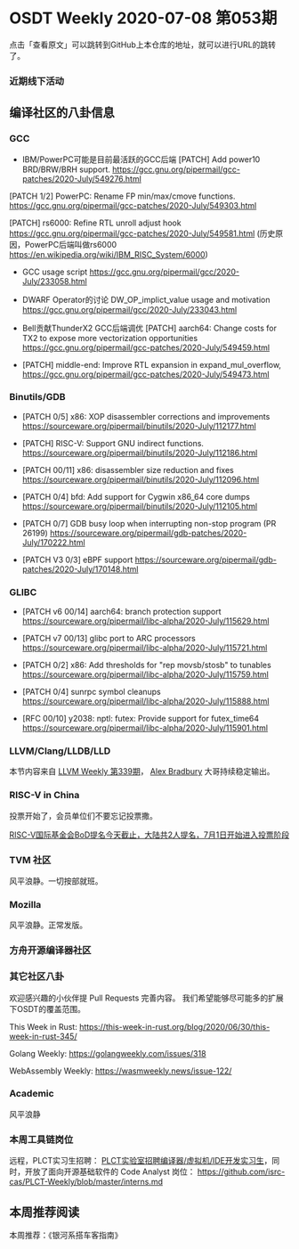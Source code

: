 # OSDT Weekly 2020-07-08 第053期

点击「查看原文」可以跳转到GitHub上本仓库的地址，就可以进行URL的跳转了。

### 近期线下活动

## 编译社区的八卦信息

### GCC

- IBM/PowerPC可能是目前最活跃的GCC后端
 [PATCH] Add power10 BRD/BRW/BRH support.
 https://gcc.gnu.org/pipermail/gcc-patches/2020-July/549276.html

 [PATCH 1/2] PowerPC: Rename FP min/max/cmove functions.
 https://gcc.gnu.org/pipermail/gcc-patches/2020-July/549303.html

 [PATCH] rs6000: Refine RTL unroll adjust hook
 https://gcc.gnu.org/pipermail/gcc-patches/2020-July/549581.html
 (历史原因，PowerPC后端叫做rs6000 https://en.wikipedia.org/wiki/IBM_RISC_System/6000)

- GCC usage script
 https://gcc.gnu.org/pipermail/gcc/2020-July/233058.html

- DWARF Operator的讨论
 DW_OP_implict_value usage and motivation
 https://gcc.gnu.org/pipermail/gcc/2020-July/233043.html

- Bell贡献ThunderX2 GCC后端调优
 [PATCH] aarch64: Change costs for TX2 to expose more vectorization opportunities
 https://gcc.gnu.org/pipermail/gcc-patches/2020-July/549459.html

- [PATCH] middle-end: Improve RTL expansion in expand_mul_overflow,
 https://gcc.gnu.org/pipermail/gcc-patches/2020-July/549473.html

### Binutils/GDB

- [PATCH 0/5] x86: XOP disassembler corrections and improvements
 https://sourceware.org/pipermail/binutils/2020-July/112177.html

- [PATCH] RISC-V: Support GNU indirect functions.
 https://sourceware.org/pipermail/binutils/2020-July/112186.html

- [PATCH 00/11] x86: disassembler size reduction and fixes
 https://sourceware.org/pipermail/binutils/2020-July/112096.html

- [PATCH 0/4] bfd: Add support for Cygwin x86_64 core dumps
 https://sourceware.org/pipermail/binutils/2020-July/112105.html

- [PATCH 0/7] GDB busy loop when interrupting non-stop program (PR 26199)
 https://sourceware.org/pipermail/gdb-patches/2020-July/170222.html

- [PATCH V3 0/3] eBPF support
 https://sourceware.org/pipermail/gdb-patches/2020-July/170148.html

### GLIBC

- [PATCH v6 00/14] aarch64: branch protection support
 https://sourceware.org/pipermail/libc-alpha/2020-July/115629.html

- [PATCH v7 00/13] glibc port to ARC processors
 https://sourceware.org/pipermail/libc-alpha/2020-July/115721.html

- [PATCH 0/2] x86: Add thresholds for "rep movsb/stosb" to tunables
 https://sourceware.org/pipermail/libc-alpha/2020-July/115759.html

- [PATCH 0/4] sunrpc symbol cleanups
 https://sourceware.org/pipermail/libc-alpha/2020-July/115888.html

- [RFC 00/10] y2038: nptl: futex: Provide support for futex_time64
 https://sourceware.org/pipermail/libc-alpha/2020-July/115901.html

### LLVM/Clang/LLDB/LLD

本节内容来自 [LLVM Weekly 第339期](http://llvmweekly.org/issue/339)，
[Alex Bradbury](https://www.linkedin.com/in/alex-bradbury/) 大哥持续稳定输出。


### RISC-V in China

投票开始了，会员单位们不要忘记投票撒。

[RISC-V国际基金会BoD提名今天截止，大陆共2人提名，7月1日开始进入投票阶段](https://mp.weixin.qq.com/s/qsawMD3zOKorQ4DlY2mvAA)

### TVM 社区

风平浪静。一切按部就班。

### Mozilla

风平浪静。正常发版。

### 方舟开源编译器社区


### 其它社区八卦

欢迎感兴趣的小伙伴提 Pull Requests 完善内容。
我们希望能够尽可能多的扩展下OSDT的覆盖范围。

This Week in Rust:
https://this-week-in-rust.org/blog/2020/06/30/this-week-in-rust-345/

Golang Weekly:
https://golangweekly.com/issues/318

WebAssembly Weekly:
https://wasmweekly.news/issue-122/

### Academic

风平浪静

### 本周工具链岗位

远程，PLCT实习生招聘： [PLCT实验室招聘编译器/虚拟机/IDE开发实习生](https://mp.weixin.qq.com/s/bVaNK2kVGstnZ6Onkc98zQ)，同时，开放了面向开源基础软件的 Code Analyst 岗位：
https://github.com/isrc-cas/PLCT-Weekly/blob/master/interns.md


## 本周推荐阅读

本周推荐：《银河系搭车客指南》
